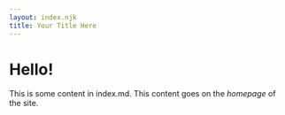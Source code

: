 ```yaml
---
layout: index.njk
title: Your Title Here
---
```


# Hello!

This is some content in index.md. This content goes on the _homepage_ of the site.
